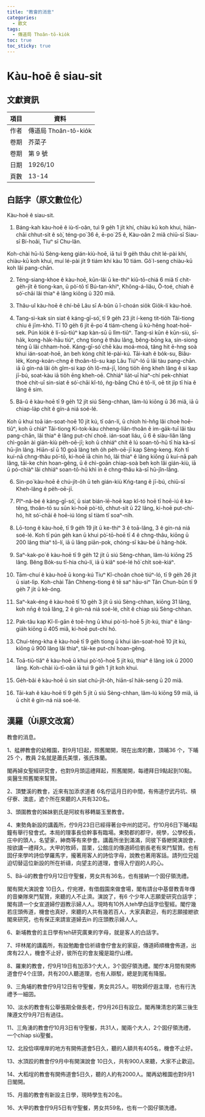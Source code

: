```yaml
---
title: "教會的消息"
categories:
  - 散文
tags:
  - 傳道局 Thoân-tō-kio̍k
toc: true
toc_sticky: true
---
```


# Kàu-hoē ê siau-sit

## 文獻資訊

| 項目 | 資料 |
|---|---|
| 作者 | 傳道局 Thoân-tō-kio̍k |
| 卷期 | 芥菜子 |
| 卷期 | 第 9 號 |
| 日期 | 1926/10 |
| 頁數 | 13-14 |

## 白話字（原文數位化）

Kàu-hoē ê siau-sit.

1. Báng-kah kàu-hoē ê iù-tī-oân, tuì 9 ge̍h 1 ji̍t khí, chiàu kū koh khui, hiān-chāi chhut-si̍t ê sò͘, téng-po͘ 36 ê, ē-po͘ 25 ê, Kàu-oân 2 miâ chiū-sī Siau-sī Bí-hoâi, Tiuⁿ sī Chu-lân.

Koh-chài hū-lú Sèng-keng gián-kiù-hoē, iā tuì 9 ge̍h thâu chit lé-pài khí, chiàu-kū koh khui, muí lé-pài ji̍t 9 tiám khí kàu 10 tiám. Gô͘ I-seng chiàu-kū koh lâi pang-chān.

2. Téng-siang-khoe ê kàu-hoē, kūn-lâi ū ke-thiⁿ kiû-tō-chiá 6 miâ tī chit-ge̍h-ji̍t ê tiong-kan, ū pò͘-tō tī Bú-tan-khiⁿ, Khōng-á-liâu, Ō-toé, chiah ê só͘-chāi lâi thiaⁿ ê lâng kiōng ū 320 miâ.

3. Thâu-uî kàu-hoē ê chí-bē Lâu sī A-bûn ū î-choán sio̍k Gio̍k-lí kàu-hoē.

4. Tang-sì-kak sin siat ê káng-gī-só͘, tī 9 ge̍h 23 ji̍t í-keng tit-tio̍h Tâi-tiong chiu ê jīm-khó. Tī 10 ge̍h 6 ji̍t ē-po͘ 4 tiám-cheng ū kú-hêng hoat-hoē-sek. Pún kio̍k ê lí-sū-tiúⁿ kap kàn-sū ū lîm-tiûⁿ. Tang-sì kūn ê kūn-siù, sī-ha̍k, kong-ha̍k-hāu tiúⁿ, chng tiong ê thâu lâng, bêng-bōng ka, sin-siong téng ū lâi chham-hoē. Káng-gī-só͘ chē kàu moá-moá, tâng hit ē-hng soà khui ián-soat-hoē, àn beh kóng chi̍t lé-pài-kú. Tāi-kah ê bo̍k-su, Biâu-le̍k, Kong-koán-chng ê thoân-tō-su kap Lâu Tiúⁿ-ló ū lâi tàu pang-chān. iā ū gín-ná lâi o̍h gîm-si kap o̍h lô-má-jī, lóng tio̍h ēng kheh lâng ê si kap jī-bú, soat-kàu iā tio̍h ēng kheh-oē. Chhiáⁿ lia̍t-uī hiaⁿ-chí pek-chhiat thoè chit-uī sin-siat ê só͘-chāi kî-tó, ǹg-bāng Chú ê tō-lí, oē tit ji̍p tī hia ê lâng ê sim.

5. Bâ-û ê kàu-hoē tī 9 ge̍h 12 ji̍t siú Sèng-chhan, lâm-lú kiōng ū 36 miâ, iā ū chiap-la̍p chi̍t ê gín-á niá soé-lé.

Koh ū khui toā ián-soat-hoē 10 ji̍t kú, tī oán-lí, ū chioh hì-hn̂g lâi choè hoē-tiûⁿ, koh ū chiáⁿ Tâi-tiong Ki-tok-kàu chheng-liân-thoân ê im-ga̍k-tuī lâi tàu pang-chān, lâi thiaⁿ ê lâng put-chí choē. ián-soat liáu, ū 6 ê siàu-liân lâng chì-goān ài gián-kiù pe̍h-oē-jī; koh ū chhiáⁿ chi̍t ê lú soan-tō-hū tī hia kà-sī hū-jîn lâng. Hiān-sî ū 10 goā lâng teh o̍h pe̍h-oē-jī kap Sèng-keng. Koh tī kuí-nā chng-thâu pò͘-tō, ki-hoē iā chin hó, lâi thiaⁿ ê lâng kiōng ū kuí-nā pah lâng, tāi-ke chin hoan-gêng, ū ê chì-goān chiap-soà beh koh lâi gián-kiù, iā ū pó-chiàⁿ lâi chhiáⁿ soan-tō-hū khì in ê chng-thâu kà-sī hū-jîn-lâng.

6. Sin-po͘ kàu-hoē ê chú-ji̍t-o̍h ū teh gián-kiù Kńg-tang ê jī-bú, chiū-sī Kheh-lâng ê pe̍h-oē-jī.

7. Pîⁿ-nâ-bé ê káng-gī-só͘, ū siat bián-lē-hoē kap kî-tó hoē tī hoē-iú ê ka-têng, thoân-tō su sūn ki-hoē pò͘-tō, chhut-si̍t ū 22 lâng, ki-hoē put-chí-hó, hit só͘-chāi ê hoē-iú lóng sī tiàm tī soaⁿ-ni̍h.

8. Lō-tong ê kàu-hoē, tī 9 ge̍h 19 ji̍t ū ke-thiⁿ 3 ê toā-lâng, 3 ê gín-ná niá soé-lé. Koh tī pún ge̍h kan ū khui pò͘-tō-hoē tī 4 ê chng-thâu, kiōng ū 200 lâng thiaⁿ tō-lí, iā ū lâng piān-pok, chóng-sī kàu-bé ū hâng-ho̍k.

9. Saⁿ-kak-po͘ ê kàu-hoē tī 9 ge̍h 12 ji̍t ū siú Sèng-chhan, lâm-lú kiōng 25 lâng. Bêng Bo̍k-su tī-hia chú-lí, iā ū kiâⁿ soé-lé hō͘ chi̍t soè-kiáⁿ.

10. Tām-chuí ê kàu-hoē ū kong-kú Tiuⁿ Kî-choân choè tiúⁿ-ló, tī 9 ge̍h 26 ji̍t ū siat-li̍p. Koh-chài Tân Chheng-tiong ê tē saⁿ hāu-siⁿ Tân Chun-bûn tī 9 ge̍h 7 ji̍t ū kè-óng.

11. Saⁿ-kak-éng ê kàu-hoē tī 10 ge̍h 3 ji̍t ū siú Sèng-chhan, kiōng 31 lâng, koh nn̄g ê toā lâng, 2 ê gín-ná niá soé-lé, chi̍t ê chiap siú Sèng-chhan.

12. Pak-tâu kap Kî-lî-gān ê toē-hng ū khui pò͘-tō-hoē 5 ji̍t-kú, thiaⁿ ê lâng-gia̍h kiōng ū 405 miâ, ki-hoē put-chí hó.

13. Chuí-téng-kha ê kàu-hoē tī 9 ge̍h tiong ū khui ián-soat-hoē 10 ji̍t kú, kiōng ū 900 lâng lâi thiaⁿ, tāi-ke put-chí hoan-gêng.

14. Toā-tiū-tiâⁿ ê kàu-hoē ū khui pò͘-tō-hoē 5 ji̍t kú, thiaⁿ ê lâng iok ū 2000 lâng. Koh-chài iù-tī-oân iā tuì 9 ge̍h 1 ji̍t koh khui.

15. Ge̍h-bâi ê kàu-hoē ū sin siat chú-ji̍t-o̍h, hiān-sî ha̍k-seng ū 20 miâ.

16. Tāi-kah ê kàu-hoē tī 9 ge̍h 5 ji̍t ū siú Sèng-chhan, lâm-lú kiōng 59 miâ, iā ū chi̍t ê gín-ná niá soé-lé.

## 漢羅（Ùi原文改寫）

教會的消息。

1、艋舺教會的幼稚園，對9月1日起，照舊閣開，現在出席的數，頂晡36 个，下晡25 个，教員 2名就是蕭氏美懷，張氏珠蘭。

閣再婦女聖經研究會，也對9月頭這禮拜起，照舊閣開，每禮拜日9點起到10點。吳醫生照舊閣來幫贊。

2、頂雙溪的教會，近來有加添求道者 6名佇這月日的中間，有佈道佇武丹坑、槓仔寮、澳底，遮个所在來聽的人共有320名。

3、頭圍教會的姊妹劉氏是阿紋有移轉屬玉里教會。

4、東勢角新設的講義所，佇9月23日已經得著台中州的認可。佇10月6日下晡4點鐘有舉行發會式。本局的理事長佮幹事有臨場。東勢郡的郡守，視學，公學校長，庄中的頭人，名望家，紳商等有來參會。講義所坐到滿滿，同彼下昏紲開演說會，按欲講一禮拜久。大甲的牧師，苗栗，公館庄的傳道師佮劉長老有來鬥幫贊。也有囡仔來學吟詩佮學羅馬字，攏著用客人的詩佮字母，說教也著用客話。請列位兄姐迫切替這位新設的所在祈禱，向望主的道理，會得入佇遐的人的心。

5、Bā-û的教會佇9月12日守聖餐，男女共有36名，也有接納一个囡仔領洗禮。

閣有開大演說會 10日久，佇宛裡，有借戲園來做會場，閣有請台中基督教青年傳的音樂隊來鬥幫贊，來聽的人不止濟。演說了，有6 个少年人志願愛研究白話字；閣有請一个女宣道婦佇遐教示婦人人。現時有10外人teh學白話字佮聖經。閣佇幾若庄頭佈道，機會也真好，來聽的人共有幾若百人，大家真歡迎，有的志願接紲欲閣來研究，也有保正來請宣道婦去in 的庄頭教示婦人人。

6、新埔教會的主日學有teh研究廣東的字母，就是客人的白話字。

7、坪林尾的講義所，有設勉勵會佮祈禱會佇會友的家庭，傳道師順機會佈道，出席有22人，機會不止好，彼所在的會友攏是踮佇山裡。

8、羅東的教會，佇9月19日有加添3个大人，3个囡仔領洗禮。閣佇本月間有開佈道會佇4个庄頭，共有200人聽道理，也有人辯駁，總是到尾有降服。

9、三角埔的教會佇9月12日有守聖餐，男女共25人。明牧師佇遐主理，也有行洗禮予一細囝。

10、淡水的教會有公舉張期全做長老，佇9月26日有設立。閣再陳清忠的第三後生陳遵文佇9月7日有過往。

11、三角湧的教會佇10月3日有守聖餐，共31人，閣兩个大人，2个囡仔領洗禮，一个chiap siú聖餐。

12、北投佮唭哩岸的地方有開佈道會5日久，聽的人額共有405名，機會不止好。

13、水頂跤的教會佇9月中有開演說會 10日久，共有900人來聽，大家不止歡迎。

14、大稻埕的教會有開佈道會5日久，聽的人約有2000人。閣再幼稚園也對9月1日閣開。

15、月眉的教會有新設主日學，現時學生有20名。

16、大甲的教會佇9月5日有守聖餐，男女共59名，也有一个囡仔領洗禮。
